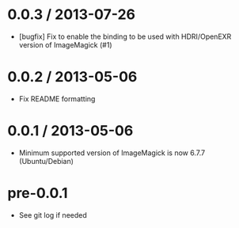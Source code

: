 
0.0.3 / 2013-07-26 
==================

  * [bugfix] Fix to enable the binding to be used with HDRI/OpenEXR version of ImageMagick (#1)

0.0.2 / 2013-05-06 
==================

  * Fix README formatting

0.0.1 / 2013-05-06 
==================

  * Minimum supported version of ImageMagick is now 6.7.7 (Ubuntu/Debian)

pre-0.0.1
==================

  * See git log if needed
